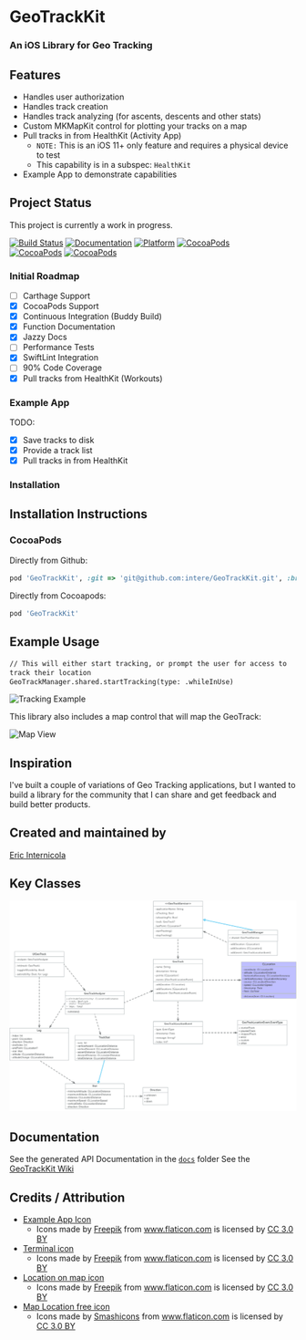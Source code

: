 # GeoTrackKit
### An iOS Library for Geo Tracking

## Features
- Handles user authorization
- Handles track creation
- Handles track analyzing (for ascents, descents and other stats)
- Custom MKMapKit control for plotting your tracks on a map
- Pull tracks in from HealthKit (Activity App)
    - `NOTE:` This is an iOS 11+ only feature and requires a physical device to test
    - This capability is in a subspec: `HealthKit`
- Example App to demonstrate capabilities


## Project Status
This project is currently a work in progress.

[![Build Status](https://travis-ci.org/intere/GeoTrackKit.svg?branch=develop)](https://travis-ci.org/intere/GeoTrackKit)
[![Documentation](https://cdn.rawgit.com/intere/GeoTrackKit/master/docs/badge.svg)](https://intere.github.io/GeoTrackKit/docs/index.html)
[![Platform](https://img.shields.io/badge/Platforms-iOS-lightgray.svg?style=flat)](http://cocoadocs.org/docsets/GeoTrackKit)
[![CocoaPods](https://img.shields.io/cocoapods/v/GeoTrackKit.svg)](https://cocoapods.org/pods/GeoTrackKit)  
 [![CocoaPods](https://img.shields.io/cocoapods/dt/GeoTrackKit.svg)](https://cocoapods.org/pods/GeoTrackKit) [![CocoaPods](https://img.shields.io/cocoapods/dm/GeoTrackKit.svg)](https://cocoapods.org/pods/GeoTrackKit)

### Initial Roadmap
- [ ] Carthage Support
- [x] CocoaPods Support
- [x] Continuous Integration (Buddy Build)
- [x] Function Documentation
- [x] Jazzy Docs
- [ ] Performance Tests
- [x] SwiftLint Integration
- [ ] 90% Code Coverage
- [x] Pull tracks from HealthKit (Workouts)

### Example App

TODO:
- [x] Save tracks to disk
- [x] Provide a track list
- [x] Pull tracks in from HealthKit

### Installation

## Installation Instructions

### CocoaPods

Directly from Github:
```ruby
pod 'GeoTrackKit', :git => 'git@github.com:intere/GeoTrackKit.git', :branch => 'develop'
```

Directly from Cocoapods:
```ruby
pod 'GeoTrackKit'
```

## Example Usage

```
// This will either start tracking, or prompt the user for access to track their location
GeoTrackManager.shared.startTracking(type: .whileInUse)
```
<img src="https://github.com/intere/GeoTrackKit/raw/develop/screenshots/GeoTrackKit-Tracking.gif" title="Tracking Example">

This library also includes a map control that will map the GeoTrack:

<img src="https://user-images.githubusercontent.com/2284832/43367309-19f759ce-9308-11e8-974a-8823f3aade66.gif" title="Map View">

## Inspiration
I've built a couple of variations of Geo Tracking applications, but I wanted to build a library for the community that I can share and get feedback and build better products.

## Created and maintained by
[Eric Internicola](http://intere.github.io)


## Key Classes
<img src="https://github.com/intere/GeoTrackKit/raw/develop/screenshots/GeoTrackKitClasses.png" title="Key GeoTrackKit Classes">

## Documentation
See the generated API Documentation in the [`docs`](https://intere.github.io/GeoTrackKit/docs/) folder
See the [GeoTrackKit Wiki](https://github.com/intere/GeoTrackKit/wiki)


## Credits / Attribution
- [Example App Icon](https://www.flaticon.com/free-icon/world-location_52177#term=globe&page=1&position=68)
    - <div>Icons made by <a href="http://www.freepik.com" title="Freepik">Freepik</a> from <a href="https://www.flaticon.com/" title="Flaticon">www.flaticon.com</a> is licensed by <a href="http://creativecommons.org/licenses/by/3.0/" title="Creative Commons BY 3.0" target="_blank">CC 3.0 BY</a></div>
- [Terminal icon](https://www.flaticon.com/free-icon/terminal-server-session_523#term=terminal&page=1&position=60)
    - <div>Icons made by <a href="http://www.freepik.com" title="Freepik">Freepik</a> from <a href="https://www.flaticon.com/" title="Flaticon">www.flaticon.com</a> is licensed by <a href="http://creativecommons.org/licenses/by/3.0/" title="Creative Commons BY 3.0" target="_blank">CC 3.0 BY</a></div>
- [Location on map icon](https://www.flaticon.com/free-icon/location-on-map_106165#term=gps&page=1&position=33)
    - <div>Icons made by <a href="http://www.freepik.com" title="Freepik">Freepik</a> from <a href="https://www.flaticon.com/" title="Flaticon">www.flaticon.com</a> is licensed by <a href="http://creativecommons.org/licenses/by/3.0/" title="Creative Commons BY 3.0" target="_blank">CC 3.0 BY</a></div>
- [Map Location free icon](https://www.flaticon.com/free-icon/map-location_149985#term=gps&page=1&position=24)
    - <div>Icons made by <a href="https://www.flaticon.com/authors/smashicons" title="Smashicons">Smashicons</a> from <a href="https://www.flaticon.com/" title="Flaticon">www.flaticon.com</a> is licensed by <a href="http://creativecommons.org/licenses/by/3.0/" title="Creative Commons BY 3.0" target="_blank">CC 3.0 BY</a></div>
